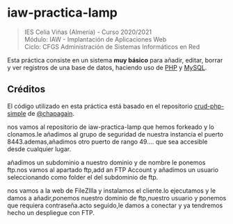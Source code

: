 # iaw-practica-lamp

>IES Celia Viñas (Almería) - Curso 2020/2021  
>Módulo: IAW - Implantación de Aplicaciones Web  
>Ciclo: CFGS Administración de Sistemas Informáticos en Red  

Esta práctica consiste en un sistema **muy básico** para añadir, editar, borrar y ver registros de una base de datos, haciendo uso de [PHP][1] y [MySQL][2].

## Créditos

El código utilizado en esta práctica está basado en el repositorio [crud-php-simple][3] de [@chapagain][4].

[1]: http://www.php.net
[2]: https://www.mysql.com
[3]: https://github.com/chapagain/crud-php-simple
[4]: https://github.com/chapagain

nos vamos al repositorio de iaw-practica-lamp que hemos forkeado y lo clonamos.le añadimos al grupo de seguridad de nuestra instancia el puerto 8443.ademas,añadimos otro puerto de rango 49.... que sea accesible desde cualquier lugar.

añadimos un subdominio a nuestro dominio y de nombre le ponemos ftp.nos vamos al apartado ftp,add an FTP Account y añadimos un usuario seleccionando como folder el del subdominio de ftp.

nos vamos a la web de FileZIlla y instalamos el cliente.lo ejecutamos y le damos a añadir,ponemos nuestro dominio de ftp,nuestro usuario y ponemos que requiera contraseña.acto seguido,le damos a conectar y ya tendremos hecho un despliegue con FTP.